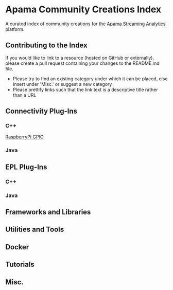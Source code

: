 # Apama Community Creations Index
A curated index of community creations for the [Apama Streaming Analytics](http://www.apamacommunity.com/) platform.
## Contributing to the Index
If you would like to link to a resource (hosted on GitHub or externally), please create a pull request containing your changes to the README.md file. 

- Please try to find an existing category under which it can be placed, else insert under 'Misc.' or suggest a new category
- Please prettify links such that the link text is a descriptive title rather than a URL


## Connectivity Plug-Ins
### C++
[RaspberryPi GPIO](https://github.com/CallumAttryde/apama_GPIO)

### Java

## EPL Plug-Ins
### C++

### Java

## Frameworks and Libraries

## Utilities and Tools

## Docker

## Tutorials

## Misc.
